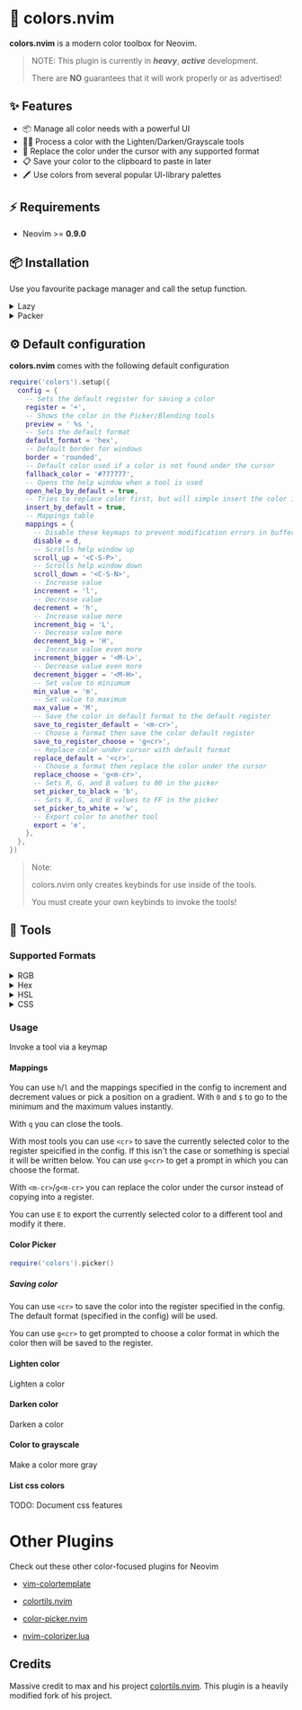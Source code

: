 # 🎨 colors.nvim

**colors.nvim** is a modern color toolbox for Neovim.

> NOTE: This plugin is currently in **_heavy_**, **_active_** development.
>
> There are **NO** guarantees that it will work properly or as advertised!

## ✨ Features

- 📦 Manage all color needs with a powerful UI
- 🧑‍🔬️ Process a color with the Lighten/Darken/Grayscale tools
- 🔀 Replace the color under the cursor with any supported format
- 📋 Save your color to the clipboard to paste in later
- 🖍 Use colors from several popular UI-library palettes

## ⚡️ Requirements

- Neovim >= **0.9.0**

## 📦 Installation

Use you favourite package manager and call the setup function.

<details>
    <summary>Lazy</summary>

```lua
-- This is the configuration I am currently using
  {
    'roycrippen4/colors.nvim',
    keys = {
      {
        '<leader>cp',
        function()
          require('colors').picker()
        end,
        desc = 'Pick a color  ',
      },
      {
        '<leader>cd',
        function()
          require('colors').darken()
        end,
        desc = 'Darken a color  ',
      },
      {
        '<leader>cl',
        function()
          require('colors').lighten()
        end,
        desc = 'Lighten a color  ',
      },
    },
    opts = {},
  },
}
```

</details>

<details>
    <summary>Packer</summary>
    
```lua
use {
  "roycrippen4/colors.nvim",
  config = function()
    require("colors").setup()
  end,
}
```
</details>

## ⚙️ Default configuration

**colors.nvim** comes with the following default configuration

```lua
require('colors').setup({
  config = {
    -- Sets the default register for saving a color
    register = '+',
    -- Shows the color in the Picker/Blending tools
    preview = ' %s ',
    -- Sets the default format
    default_format = 'hex',
    -- Default border for windows
    border = 'rounded',
    -- Default color used if a color is not found under the cursor
    fallback_color = '#777777',
    -- Opens the help window when a tool is used
    open_help_by_default = true,
    -- Tries to replace color first, but will simple insert the color if one is not found
    insert_by_default = true,
    -- Mappings table
    mappings = {
      -- Disable these keymaps to prevent modification errors in buffer
      disable = d,
      -- Scrolls help window up
      scroll_up = '<C-S-P>',
      -- Scrolls help window down
      scroll_down = '<C-S-N>',
      -- Increase value
      increment = 'l',
      -- Decrease value
      decrement = 'h',
      -- Increase value more
      increment_big = 'L',
      -- Decrease value more
      decrement_big = 'H',
      -- Increase value even more
      increment_bigger = '<M-L>',
      -- Decrease value even more
      decrement_bigger = '<M-H>',
      -- Set value to miniumum
      min_value = 'm',
      -- Set value to maximum
      max_value = 'M',
      -- Save the color in default format to the default register
      save_to_register_default = '<m-cr>',
      -- Choose a format then save the color default register
      save_to_register_choose = 'g<cr>',
      -- Replace color under cursor with default format
      replace_default = '<cr>',
      -- Choose a format then replace the color under the cursor
      replace_choose = 'g<m-cr>',
      -- Sets R, G, and B values to 00 in the picker
      set_picker_to_black = 'b',
      -- Sets R, G, and B values to FF in the picker
      set_picker_to_white = 'w',
      -- Export color to another tool
      export = 'e',
    },
  },
})
```

> Note:
>
> colors.nvim only creates keybinds for use inside of the tools.
>
> You must create your own keybinds to invoke the tools!

## 👀 Tools

### Supported Formats

<details>
    <summary>RGB</summary>
    
- `rgb(255, 255, 0)`
- `rgb(100%, 100%, 0%)`

</details>

<details>
    <summary>Hex</summary>
    
- `#FFAB00`
</details>

<details>
    <summary>HSL</summary>

- `hsl(60, 100%, 50%)`
- `hsla(60, 100%, 50%)`
</details>

<details>
    <summary>CSS</summary>

##### Color support for the following:

- _Standard CSS_
- _Tailwind CSS_
- _Material UI_
- _ChakraUI_

</details>

### Usage

Invoke a tool via a keymap

#### Mappings

You can use `h`/`l` and the mappings specified in the config to increment and decrement values or pick a position on a gradient.
With `0` and `$` to go to the minimum and the maximum values instantly.

With `q` you can close the tools.

With most tools you can use `<cr>` to save the currently selected color to the register speicified in the config.
If this isn't the case or something is special it will be written below.
You can use `g<cr>` to get a prompt in which you can choose the format.

With `<m-cr>`/`g<m-cr>` you can replace the color under the cursor instead of copying into a register.

You can use `E` to export the currently selected color to a different tool and modify it there.

#### Color Picker

```lua
require('colors').picker()
```

##### Saving color

You can use `<cr>` to save the color into the register specified in the config.
The default format (specified in the config) will be used.

You can use `g<cr>` to get prompted to choose a color format in which the color then will be saved to the register.

#### Lighten color

Lighten a color

#### Darken color

Darken a color

#### Color to grayscale

Make a color more gray

#### List css colors

TODO: Document css features

# Other Plugins

Check out these other color-focused plugins for Neovim

- [vim-colortemplate](https://github.com/lifepillar/vim-colortemplate)

- [colortils.nvim](https://github.com/nvim-colortils/colortils.nvim)

- [color-picker.nvim](https://github.com/ziontee113/color-picker.nvim)

- [nvim-colorizer.lua](https://github.com/NvChad/nvim-colorizer.lua)

## Credits

Massive credit to max and his project [colortils.nvim](https://github.com/nvim-colortils/colortils.nvim).
This plugin is a heavily modified fork of his project.
